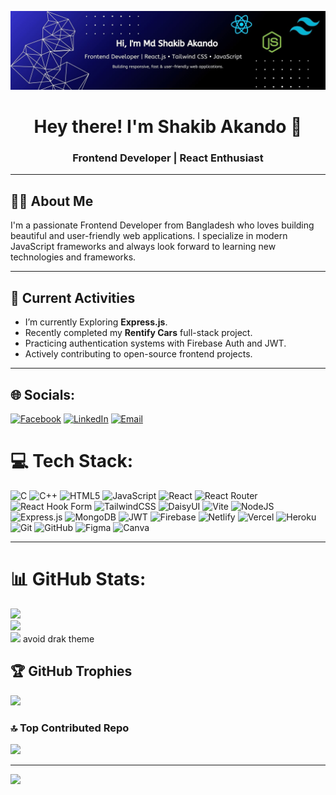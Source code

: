 <p align="center">
  <img src="https://github.com/Md-Shakib-Akando/Md-Shakib-Akando/blob/main/Github%20banner.jpg" alt="Banner" />
</p>

<h1 align="center">Hey there! I'm Shakib Akando 👋</h1>
<h3 align="center">Frontend Developer | React Enthusiast</h3>

---

## 👨‍💻 About Me

I'm a passionate Frontend Developer from Bangladesh who loves building beautiful and user-friendly web applications. I specialize in modern JavaScript frameworks and always look forward to learning new technologies and frameworks.

---

## 🚀 Current Activities

-  I’m currently Exploring **Express.js**.
-  Recently completed my **Rentify Cars** full-stack project.
-  Practicing authentication systems with Firebase Auth and JWT.
-  Actively contributing to open-source frontend projects.

---
## 🌐 Socials:
[![Facebook](https://img.shields.io/badge/Facebook-%231877F2.svg?logo=Facebook&logoColor=white)](https://www.facebook.com/sha.kib.493731)
[![LinkedIn](https://img.shields.io/badge/LinkedIn-%230077B5.svg?logo=linkedin&logoColor=white)](https://www.linkedin.com/in/md-shakib-akando-b1a84533b/)
[![Email](https://img.shields.io/badge/Email-D14836?logo=gmail&logoColor=white)](mailto:mdshakibss80792@gmail.com)


# 💻 Tech Stack:
![C](https://img.shields.io/badge/c-%2300599C.svg?style=for-the-badge&logo=c&logoColor=white) 
![C++](https://img.shields.io/badge/c++-%2300599C.svg?style=for-the-badge&logo=c%2B%2B&logoColor=white) 
![HTML5](https://img.shields.io/badge/html5-%23E34F26.svg?style=for-the-badge&logo=html5&logoColor=white) 
![JavaScript](https://img.shields.io/badge/javascript-%23323330.svg?style=for-the-badge&logo=javascript&logoColor=%23F7DF1E) 
![React](https://img.shields.io/badge/react-%2320232a.svg?style=for-the-badge&logo=react&logoColor=%2361DAFB) 
![React Router](https://img.shields.io/badge/React_Router-CA4245?style=for-the-badge&logo=react-router&logoColor=white) 
![React Hook Form](https://img.shields.io/badge/React%20Hook%20Form-%23EC5990.svg?style=for-the-badge&logo=reacthookform&logoColor=white) 
![TailwindCSS](https://img.shields.io/badge/tailwindcss-%2338B2AC.svg?style=for-the-badge&logo=tailwind-css&logoColor=white) 
![DaisyUI](https://img.shields.io/badge/daisyui-5A0EF8?style=for-the-badge&logo=daisyui&logoColor=white) 
![Vite](https://img.shields.io/badge/vite-%23646CFF.svg?style=for-the-badge&logo=vite&logoColor=white) 
![NodeJS](https://img.shields.io/badge/node.js-6DA55F?style=for-the-badge&logo=node.js&logoColor=white) 
![Express.js](https://img.shields.io/badge/express.js-%23404d59.svg?style=for-the-badge&logo=express&logoColor=%2361DAFB) 
![MongoDB](https://img.shields.io/badge/MongoDB-%234ea94b.svg?style=for-the-badge&logo=mongodb&logoColor=white) 
![JWT](https://img.shields.io/badge/JWT-black?style=for-the-badge&logo=JSON%20web%20tokens) 
![Firebase](https://img.shields.io/badge/firebase-%23039BE5.svg?style=for-the-badge&logo=firebase) 
![Netlify](https://img.shields.io/badge/netlify-%23000000.svg?style=for-the-badge&logo=netlify&logoColor=#00C7B7) 
![Vercel](https://img.shields.io/badge/vercel-%23000000.svg?style=for-the-badge&logo=vercel&logoColor=white) 
![Heroku](https://img.shields.io/badge/heroku-%23430098.svg?style=for-the-badge&logo=heroku&logoColor=white) 
![Git](https://img.shields.io/badge/git-%23F05033.svg?style=for-the-badge&logo=git&logoColor=white) 
![GitHub](https://img.shields.io/badge/github-%23121011.svg?style=for-the-badge&logo=github&logoColor=white) 
![Figma](https://img.shields.io/badge/figma-%23F24E1E.svg?style=for-the-badge&logo=figma&logoColor=white) 
![Canva](https://img.shields.io/badge/Canva-%2300C4CC.svg?style=for-the-badge&logo=Canva&logoColor=white) 

---
# 📊 GitHub Stats:

![](https://github-readme-stats.vercel.app/api?username=Md-Shakib-Akando&theme=dark&hide_border=true&include_all_commits=true&count_private=true)<br/>
![](https://nirzak-streak-stats.vercel.app/?user=Md-Shakib-Akando&theme=dark&hide_border=true)<br/>
![](https://github-readme-stats.vercel.app/api/top-langs/?username=Md-Shakib-Akando&theme=dark&hide_border=true&include_all_commits=true&count_private=true&layout=compact) avoid drak theme


## 🏆 GitHub Trophies
![](https://github-profile-trophy.vercel.app/?username=Md-Shakib-Akando&theme=radical&no-frame=false&no-bg=true&margin-w=4)

### 🔝 Top Contributed Repo
![](https://github-contributor-stats.vercel.app/api?username=Md-Shakib-Akando&limit=5&theme=dark&combine_all_yearly_contributions=true)

---
[![](https://visitcount.itsvg.in/api?id=Md-Shakib-Akando&icon=0&color=0)](https://visitcount.itsvg.in)

<!-- Proudly created with GPRM ( https://gprm.itsvg.in ) -->
